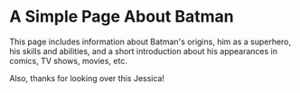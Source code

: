 # A Simple Page About Batman 
This page includes information about Batman's origins, him as a superhero, his skills and abilities,
and a short introduction about his appearances in comics, TV shows, movies, etc.


Also, thanks for looking over this Jessica!